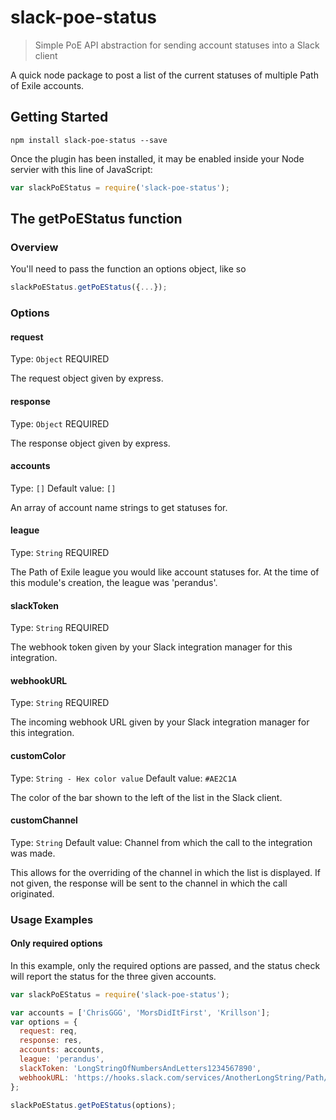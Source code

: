 # slack-poe-status

> Simple PoE API abstraction for sending account statuses into a Slack client

A quick node package to post a list of the current statuses of multiple Path of Exile accounts.

## Getting Started

```shell
npm install slack-poe-status --save
```

Once the plugin has been installed, it may be enabled inside your Node servier with this line of JavaScript:

```js
var slackPoEStatus = require('slack-poe-status');
```

## The getPoEStatus function

### Overview
You'll need to pass the function an options object, like so

```js
slackPoEStatus.getPoEStatus({...});
```

### Options

#### request
Type: `Object`
REQUIRED

The request object given by express.

#### response
Type: `Object`
REQUIRED

The response object given by express.

#### accounts
Type: `[]`
Default value: `[]`

An array of account name strings to get statuses for.

#### league
Type: `String`
REQUIRED

The Path of Exile league you would like account statuses for.  At the time of this module's creation, the league was 'perandus'.

#### slackToken
Type: `String`
REQUIRED

The webhook token given by your Slack integration manager for this integration.

#### webhookURL
Type: `String`
REQUIRED

The incoming webhook URL given by your Slack integration manager for this integration.

#### customColor
Type: `String - Hex color value`
Default value: `#AE2C1A`

The color of the bar shown to the left of the list in the Slack client.

#### customChannel
Type: `String`
Default value: Channel from which the call to the integration was made.

This allows for the overriding of the channel in which the list is displayed.  If not given, the response will be sent to the channel
in which the call originated.

### Usage Examples

#### Only required options

In this example, only the required options are passed, and the status check will report the status for the three given accounts.

```js
var slackPoEStatus = require('slack-poe-status');

var accounts = ['ChrisGGG', 'MorsDidItFirst', 'Krillson'];
var options = {
  request: req,
  response: res,
  accounts: accounts,
  league: 'perandus',
  slackToken: 'LongStringOfNumbersAndLetters1234567890',
  webhookURL: 'https://hooks.slack.com/services/AnotherLongString/Path/Thing1234'
};

slackPoEStatus.getPoEStatus(options);
```